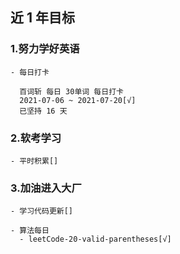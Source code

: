 ## 近 1 年目标

### 1.努力学好英语
    - 每日打卡

      百词斩 每日 30单词 每日打卡
      2021-07-06 ~ 2021-07-20[√]
      已坚持 16 天


### 2.软考学习
    - 平时积累[]

### 3.加油进入大厂
    - 学习代码更新[]

    - 算法每日
      - leetCode-20-valid-parentheses[√]



````
